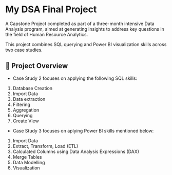 # My DSA Final Project
A Capstone Project completed as part of a three-month intensive Data Analysis program, aimed at generating insights to address key questions in the field of Human Resource Analytics.

This project combines SQL querying and Power BI visualization skills across two case studies.

## 📌 Project Overview

- Case Study 2 focuses on applying the following SQL skills:
  
1. Database Creation
2. Import Data
3. Data extraction
4. Filtering
5. Aggregation
6. Querying
7. Create View

- Case Study 3 focuses on aplying Power BI skills mentioned below:
1. Import Data
2. Extract, Transform, Load (ETL)
3. Calculated Columns using Data Analysis Expressions (DAX)
4. Merge Tables
5. Data Modelling
6. Visualization
